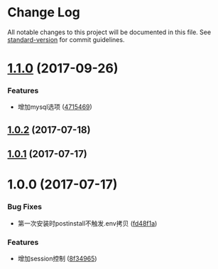 # Change Log

All notable changes to this project will be documented in this file. See [standard-version](https://github.com/conventional-changelog/standard-version) for commit guidelines.

<a name="1.1.0"></a>
# [1.1.0](https://github.com/qailsjs/qails-cli/compare/v1.0.2...v1.1.0) (2017-09-26)


### Features

* 增加mysql选项 ([4715469](https://github.com/qailsjs/qails-cli/commit/4715469))



<a name="1.0.2"></a>
## [1.0.2](https://github.com/qailsjs/qails-cli/compare/v1.0.1...v1.0.2) (2017-07-18)



<a name="1.0.1"></a>
## [1.0.1](https://github.com/qailsjs/qails-cli/compare/v1.0.0...v1.0.1) (2017-07-17)



<a name="1.0.0"></a>
# 1.0.0 (2017-07-17)


### Bug Fixes

* 第一次安装时postinstall不触发.env拷贝 ([fd48f1a](https://github.com/qailsjs/qails-cli/commit/fd48f1a))


### Features

* 增加session控制 ([8f34965](https://github.com/qailsjs/qails-cli/commit/8f34965))

